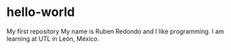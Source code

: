 # hello-world
My first repository
My name is Ruben Redondo and I like programming. I am learning at UTL in León, México.
